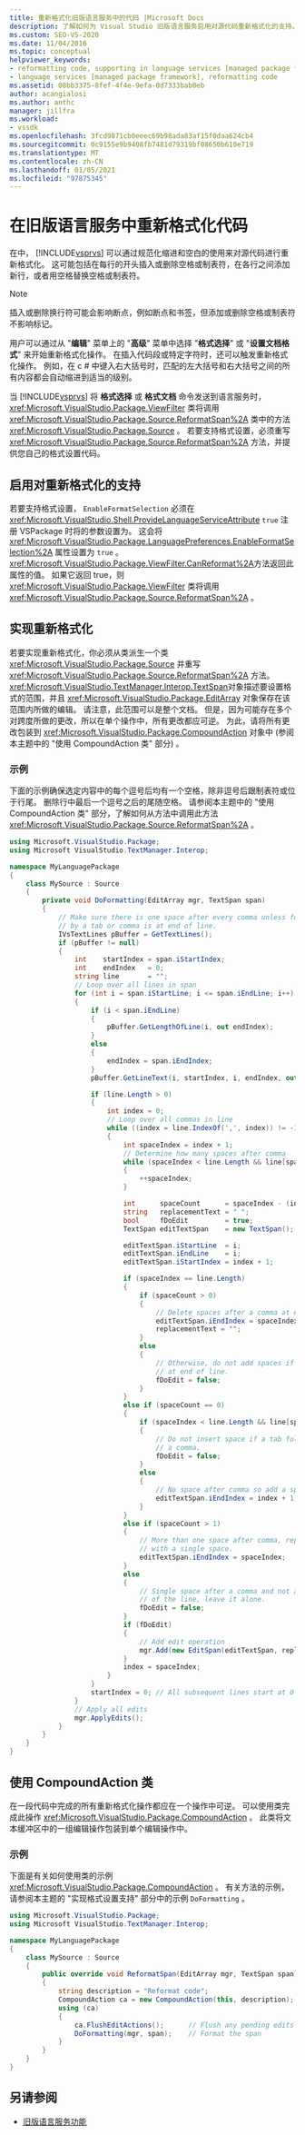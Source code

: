 ```yaml
---
title: 重新格式化旧版语言服务中的代码 |Microsoft Docs
description: 了解如何为 Visual Studio 旧版语言服务启用对源代码重新格式化的支持。
ms.custom: SEO-VS-2020
ms.date: 11/04/2016
ms.topic: conceptual
helpviewer_keywords:
- reformatting code, supporting in language services [managed package framework]
- language services [managed package framework], reformatting code
ms.assetid: 08bb3375-8fef-4f4e-9efa-0d7333bab0eb
author: acangialosi
ms.author: anthc
manager: jillfra
ms.workload:
- vssdk
ms.openlocfilehash: 3fcd9871cb0eeec69b98ada83af15f0daa624cb4
ms.sourcegitcommit: 0c9155e9b9408fb7481d79319bf08650b610e719
ms.translationtype: MT
ms.contentlocale: zh-CN
ms.lasthandoff: 01/05/2021
ms.locfileid: "97875345"
---
```

# <a name="reformatting-code-in-a-legacy-language-service"></a>在旧版语言服务中重新格式化代码

在中， [!INCLUDE[vsprvs](../../code-quality/includes/vsprvs_md.md)] 可以通过规范化缩进和空白的使用来对源代码进行重新格式化。 这可能包括在每行的开头插入或删除空格或制表符，在各行之间添加新行，或者用空格替换空格或制表符。

> [!NOTE]
> 插入或删除换行符可能会影响断点，例如断点和书签，但添加或删除空格或制表符不影响标记。

用户可以通过从 "**编辑**" 菜单上的 "**高级**" 菜单中选择 "**格式选择**" 或 "**设置文档格式**" 来开始重新格式化操作。 在插入代码段或特定字符时，还可以触发重新格式化操作。 例如，在 c # 中键入右大括号时，匹配的左大括号和右大括号之间的所有内容都会自动缩进到适当的级别。

当 [!INCLUDE[vsprvs](../../code-quality/includes/vsprvs_md.md)] 将 **格式选择** 或 **格式文档** 命令发送到语言服务时， <xref:Microsoft.VisualStudio.Package.ViewFilter> 类将调用 <xref:Microsoft.VisualStudio.Package.Source.ReformatSpan%2A> 类中的方法 <xref:Microsoft.VisualStudio.Package.Source> 。 若要支持格式设置，必须重写 <xref:Microsoft.VisualStudio.Package.Source.ReformatSpan%2A> 方法，并提供您自己的格式设置代码。

## <a name="enabling-support-for-reformatting"></a>启用对重新格式化的支持

若要支持格式设置， `EnableFormatSelection` 必须在 <xref:Microsoft.VisualStudio.Shell.ProvideLanguageServiceAttribute> `true` 注册 VSPackage 时将的参数设置为。 这会将 <xref:Microsoft.VisualStudio.Package.LanguagePreferences.EnableFormatSelection%2A> 属性设置为 `true` 。 <xref:Microsoft.VisualStudio.Package.ViewFilter.CanReformat%2A>方法返回此属性的值。 如果它返回 true，则 <xref:Microsoft.VisualStudio.Package.ViewFilter> 类将调用 <xref:Microsoft.VisualStudio.Package.Source.ReformatSpan%2A> 。

## <a name="implementing-reformatting"></a>实现重新格式化

若要实现重新格式化，你必须从类派生一个类 <xref:Microsoft.VisualStudio.Package.Source> 并重写 <xref:Microsoft.VisualStudio.Package.Source.ReformatSpan%2A> 方法。 <xref:Microsoft.VisualStudio.TextManager.Interop.TextSpan>对象描述要设置格式的范围，并且 <xref:Microsoft.VisualStudio.Package.EditArray> 对象保存在该范围内所做的编辑。 请注意，此范围可以是整个文档。 但是，因为可能存在多个对跨度所做的更改，所以在单个操作中，所有更改都应可逆。 为此，请将所有更改包装到 <xref:Microsoft.VisualStudio.Package.CompoundAction> 对象中 (参阅本主题中的 "使用 CompoundAction 类" 部分) 。

### <a name="example"></a>示例

下面的示例确保选定内容中的每个逗号后均有一个空格，除非逗号后跟制表符或位于行尾。 删除行中最后一个逗号之后的尾随空格。 请参阅本主题中的 "使用 CompoundAction 类" 部分，了解如何从方法中调用此方法 <xref:Microsoft.VisualStudio.Package.Source.ReformatSpan%2A> 。

```csharp
using Microsoft.VisualStudio.Package;
using Microsoft VisualStudio.TextManager.Interop;

namespace MyLanguagePackage
{
    class MySource : Source
    {
        private void DoFormatting(EditArray mgr, TextSpan span)
        {
            // Make sure there is one space after every comma unless followed
            // by a tab or comma is at end of line.
            IVsTextLines pBuffer = GetTextLines();
            if (pBuffer != null)
            {
                int    startIndex = span.iStartIndex;
                int    endIndex   = 0;
                string line       = "";
                // Loop over all lines in span
                for (int i = span.iStartLine; i <= span.iEndLine; i++)
                {
                    if (i < span.iEndLine)
                    {
                        pBuffer.GetLengthOfLine(i, out endIndex);
                    }
                    else
                    {
                        endIndex = span.iEndIndex;
                    }
                    pBuffer.GetLineText(i, startIndex, i, endIndex, out line);

                    if (line.Length > 0)
                    {
                        int index = 0;
                        // Loop over all commas in line
                        while ((index = line.IndexOf(',', index)) != -1)
                        {
                            int spaceIndex = index + 1;
                            // Determine how many spaces after comma
                            while (spaceIndex < line.Length && line[spaceIndex] == ' ')
                            {
                                ++spaceIndex;
                            }

                            int      spaceCount      = spaceIndex - (index + 1);
                            string   replacementText = " ";
                            bool     fDoEdit         = true;
                            TextSpan editTextSpan    = new TextSpan();

                            editTextSpan.iStartLine  = i;
                            editTextSpan.iEndLine    = i;
                            editTextSpan.iStartIndex = index + 1;

                            if (spaceIndex == line.Length)
                            {
                                if (spaceCount > 0)
                                {
                                    // Delete spaces after a comma at end of line
                                    editTextSpan.iEndIndex = spaceIndex;
                                    replacementText = "";
                                }
                                else
                                {
                                    // Otherwise, do not add spaces if comma is
                                    // at end of line.
                                    fDoEdit = false;
                                }
                            }
                            else if (spaceCount == 0)
                            {
                                if (spaceIndex < line.Length && line[spaceIndex] == '\t')
                                {
                                    // Do not insert space if a tab follows
                                    // a comma.
                                    fDoEdit = false;
                                }
                                else
                                {
                                    // No space after comma so add a space.
                                    editTextSpan.iEndIndex = index + 1;
                                }
                            }
                            else if (spaceCount > 1)
                            {
                                // More than one space after comma, replace
                                // with a single space.
                                editTextSpan.iEndIndex = spaceIndex;
                            }
                            else
                            {
                                // Single space after a comma and not at end
                                // of the line, leave it alone.
                                fDoEdit = false;
                            }
                            if (fDoEdit)
                            {
                                // Add edit operation
                                mgr.Add(new EditSpan(editTextSpan, replacementText));
                            }
                            index = spaceIndex;
                        }
                    }
                    startIndex = 0; // All subsequent lines start at 0
                }
                // Apply all edits
                mgr.ApplyEdits();
            }
        }
    }
}
```

## <a name="using-the-compoundaction-class"></a>使用 CompoundAction 类

在一段代码中完成的所有重新格式化操作都应在一个操作中可逆。 可以使用类完成此操作 <xref:Microsoft.VisualStudio.Package.CompoundAction> 。 此类将文本缓冲区中的一组编辑操作包装到单个编辑操作中。

### <a name="example"></a>示例

下面是有关如何使用类的示例 <xref:Microsoft.VisualStudio.Package.CompoundAction> 。 有关方法的示例，请参阅本主题的 "实现格式设置支持" 部分中的示例 `DoFormatting` 。

```csharp
using Microsoft.VisualStudio.Package;
using Microsoft VisualStudio.TextManager.Interop;

namespace MyLanguagePackage
{
    class MySource : Source
    {
        public override void ReformatSpan(EditArray mgr, TextSpan span)
        {
            string description = "Reformat code";
            CompoundAction ca = new CompoundAction(this, description);
            using (ca)
            {
                ca.FlushEditActions();      // Flush any pending edits
                DoFormatting(mgr, span);    // Format the span
            }
        }
    }
}
```

## <a name="see-also"></a>另请参阅

- [旧版语言服务功能](legacy-language-service-features1.md)
